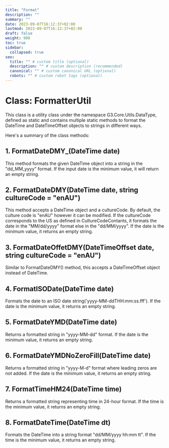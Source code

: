 ```yaml
---
title: "Format"
description: ""
summary: ""
date: 2023-09-07T16:12:37+02:00
lastmod: 2023-09-07T16:12:37+02:00
draft: false
weight: 900
toc: true
sidebar:
  collapsed: true
seo:
  title: "" # custom title (optional)
  description: "" # custom description (recommended)
  canonical: "" # custom canonical URL (optional)
  robots: "" # custom robot tags (optional)
---
```


# Class: FormatterUtil
This class is a utility class under the namespace G3.Core.Utils.DataType, defined as static and contains multiple static methods to format the DateTime and DateTimeOffset objects to strings in different ways. 

Here's a summary of the class methods:

## 1. FormatDateDMY_(DateTime date)
This method formats the given DateTime object into a string in the "dd_MM_yyyy" format. If the input date is the minimum value, it will return an empty string. 

## 2. FormatDateDMY(DateTime date, string cultureCode = "enAU")
This method accepts a DateTime object and a cultureCode. By default, the culture code is "enAU" however it can be modified. If the cultureCode corresponds to the US as defined in CultureCodeContants, it formats the date in the "MM/dd/yyyy" format else in the "dd/MM/yyyy". If the date is the minimum value, it returns an empty string.

## 3. FormatDateOffetDMY(DateTimeOffset date, string cultureCode = "enAU")
Similar to FormatDateDMY() method, this accepts a DateTimeOffset object instead of DateTime.

## 4. FormatISODate(DateTime date)
Formats the date to an ISO date string('yyyy-MM-ddTHH:mm:ss.fff'). If the date is the minimum value, it returns an empty string.

## 5. FormatDateYMD(DateTime date)
Returns a formatted string in "yyyy-MM-dd" format. If the date is the minimum value, it returns an empty string.

## 6. FormatDateYMDNoZeroFill(DateTime date)
Returns a formatted string in "yyyy-M-d" format where leading zeros are not added. If the date is the minimum value, it returns an empty string.

## 7. FormatTimeHM24(DateTime time)
Returns a formatted string representing time in 24-hour format. If the time is the minimum value, it returns an empty string.

## 8. FormatDateTime(DateTime dt)
Formats the DateTime into a string format "dd/MM/yyyy hh:mm tt". If the time is the minimum value, it returns an empty string.